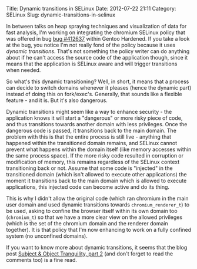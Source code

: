 Title: Dynamic transitions in SELinux
Date: 2012-07-22 21:11
Category: SELinux
Slug: dynamic-transitions-in-selinux

In between talks on heap spraying techniques and visualization of data
for fast analysis, I'm working on integrating the chromium SELinux
policy that was offered in bug [bug
\#412637](https://bugs.gentoo.org/show_bug.cgi?id=412637) within Gentoo
Hardened. If you take a look at the bug, you notice I'm not really fond
of the policy because it uses *dynamic transitions*. That's not
something the policy writer can do anything about if he can't access the
source code of the application though, since it means that the
application is SELinux aware and will trigger transitions when needed.

So what's this dynamic transitioning? Well, in short, it means that a
process can decide to switch domains whenever it pleases (hence the
dynamic part) instead of doing this on fork/exec's. Generally, that
sounds like a flexible feature - and it is. But it's also dangerous.

Dynamic transitions might seem like a way to enhance security - the
application knows it will start a "dangerous" or more risky piece of
code, and thus transitions towards another domain with less privileges.
Once the dangerous code is passed, it transitions back to the main
domain. The problem with this is that the entire process is still live -
anything that happened within the transitioned domain remains, and
SELinux cannot prevent what happens within the domain itself (like
memory accesses within the same process space). If the more risky code
resulted in corruption or modification of memory, this remains
regardless of the SELinux context transitioning back or not. Assume that
some code is "injected" in the transitioned domain (which isn't allowed
to execute other applications) the moment it transitions back to the
main domain which is allowed to execute applications, this injected code
can become active and do its thing.

This is why I didn't allow the original code (which ran chromium in the
main user domain and used dynamic transitions towards
`chromium_renderer_t`) to be used, asking to confine the browser itself
within its own domain too (`chromium_t`) so that we have a more clear
view on the allowed privileges (which is the set of the chromium domain
and the renderer domain together). It is that policy that I'm now
enhancing to work on a fully confined system (no unconfined domains).

If you want to know more about dynamic transitions, it seems that the
blog post [Subject & Object Tranquility, part
2](http://beyondabstraction.net/2005/11/07/subject-object-tranquility-part-2/)
(and don't forget to read the comments too) is a fine read.

